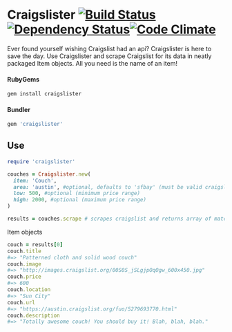 # Craigslister [![Build Status](https://travis-ci.org/yago580/craigslister.svg)](https://travis-ci.org/yago580/craigslister)[![Dependency Status](https://gemnasium.com/yago580/craigslister.svg)](https://gemnasium.com/yago580/craigslister)[![Code Climate](https://codeclimate.com/github/Yago580/craigslister/badges/gpa.svg)](https://codeclimate.com/github/Yago580/craigslister)

Ever found yourself wishing Craigslist had an api? Craigslister is here to save the day. Use Craigslister and scrape Craigslist for its data in neatly packaged Item objects. All you need is the name of an item!
#### RubyGems
```ruby
gem install craigslister
```
#### Bundler
```ruby
gem 'craigslister'
```

## Use
```ruby
require 'craigslister'

couches = Craigslister.new(
  item: 'Couch',
  area: 'austin', #optional, defaults to 'sfbay' (must be valid craigslist area prefix)
  low: 500, #optional (minimum price range)
  high: 2000, #optional (maximum price range)
)

results = couches.scrape # scrapes craigslist and returns array of matching items
```
Item objects
```ruby
couch = results[0]
couch.title
#=> "Patterned cloth and solid wood couch" 
couch.image
#=> "http://images.craigslist.org/00S0S_jSLgjpOqOgw_600x450.jpg"
couch.price
#=> 600
couch.location
#=> "Sun City"
couch.url
#=> "https://austin.craigslist.org/fuo/5279693770.html"
couch.description
#=> "Totally awesome couch! You should buy it! Blah, blah, blah."
```
